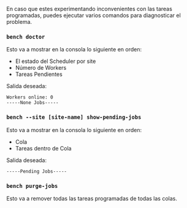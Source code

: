 <!-- markdown -->

En caso que estes experimentando inconvenientes con las tareas programadas, puedes ejecutar varios comandos para diagnosticar el problema.

### `bench doctor`

Esto va a mostrar en la consola lo siguiente en orden:
- El estado del Scheduler por site
- Número de Workers
- Tareas Pendientes


Salida deseada:

	Workers online: 0
	-----None Jobs-----

### `bench --site [site-name] show-pending-jobs`

Esto va a mostrar en la consola lo siguiente en orden:
- Cola
- Tareas dentro de Cola

Salida deseada:

	-----Pending Jobs-----


### `bench purge-jobs`

Esto va a remover todas las tareas programadas de todas las colas.
